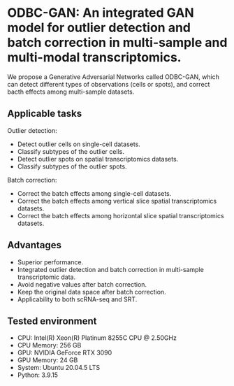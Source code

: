 # ODBC-GAN: An integrated GAN model for outlier detection and batch correction in multi-sample and multi-modal transcriptomics.
We propose a Generative Adversarial Networks called ODBC-GAN, which can detect different types of observations (cells or spots), 
and correct bacth effects among multi-sample datasets.

## Applicable tasks
Outlier detection:
- Detect outlier cells on single-cell datasets.
- Classify subtypes of the outlier cells.
- Detect outlier spots on spatial transcriptomics datasets.
- Classify subtypes of the outlier spots.

Batch correction:
- Correct the batch effects among single-cell datasets.
- Correct the batch effects among vertical slice spatial transcriptomics datasets.
- Correct the batch effects among horizontal slice spatial transcriptomics datasets.

## Advantages
- Superior performance.
- Integrated outlier detection and batch correction in multi-sample transcriptomic data.
- Avoid negative values after batch correction.
- Keep the original data space after batch correction.
- Applicability to both scRNA-seq and SRT.

## Tested environment
- CPU: Intel(R) Xeon(R) Platinum 8255C CPU @ 2.50GHz
- CPU Memory: 256 GB
- GPU: NVIDIA GeForce RTX 3090
- GPU Memory: 24 GB
- System: Ubuntu 20.04.5 LTS
- Python: 3.9.15

